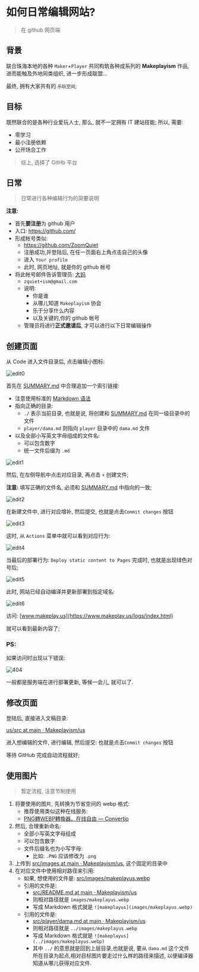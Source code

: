# 如何日常编辑网站?
> 在 github 网页端

## 背景



联合珠海本地的各种 `Maker`+`Player` 共同构筑各种成系列的 **Makeplayism** 作品,
进而能触及外地同类组织,
进一步形成联盟...

最终, 拥有大家共有的 `乐玩空间`;

## 目标

既然联合的是各种行业爱玩人士, 那么, 就不一定拥有 IT 建站技能;
所以, 需要:

- 零学习
- 最小注册依赖
- 公开场合工作

> 综上, 选择了 GitHb 平台

## 日常
> 日常进行各种编辑行为的简要说明

**注意:**

- 首先**要注册**为 github 用户
- 入口: https://github.com/
- 形成帐号类似:
    + https://github.com/ZoomQuiet
    + 注册成功,并登陆后, 在任一页面右上角点击自己的头像
    + 进入 `Your profile`
    + 此时, 网页地址, 就是你的 github 帐号
- 将此帐号邮件告诉管理员: [大妈]((player/dama.md))
    + `zquiet+ism@gmail.com`
    + 说明:
        + 你是谁
        + 从哪儿知道 `Makeplayism` 协会
        + 乐于分享什么内容
        + 以及关键的,你的 github 帐号
    + 管理员将进行**正式邀请后**, 才可以进行以下日常编辑操作


## 创建页面

从 Code 进入文件目录后, 点击编辑小图标:

![edit0](images/gh-edit0.webp)

首先在 [SUMMARY.md](https://github.com/Makeplayism/us/blob/main/src/SUMMARY.md) 中合理追加一个索引链接:

- 注意使用标准的 [Markdown 语法](https://docs.github.com/zh/get-started/writing-on-github/getting-started-with-writing-and-formatting-on-github/basic-writing-and-formatting-syntax)
- 指向正确的目录:
    - `./` 表示当前目录, 也就是说, 将创建和 [SUMMARY.md](https://github.com/Makeplayism/us/blob/main/src/SUMMARY.md) 在同一级目录中的文件
    - `player/dama.md` 则指向 `player` 目录中的 `dama.md` 文件
- 以及全部小写英文字母组成的文件名:
    - 可以包含数字
    - 统一文件后缀为 `.md`

![edit1](images/gh-edit1.webp)

然后, 在左侧导航中点击对应目录, 再点击 `+` 创建文件;

**注意:** 填写正确的文件名, 必须和  [SUMMARY.md](https://github.com/Makeplayism/us/blob/main/src/SUMMARY.md) 中指向的一致;

![edit2](images/gh-edit2.webp)

在新建文件中, 进行对应增补, 然后提交, 也就是点击`Commit changes` 按钮

![edit3](images/gh-edit3.webp)

这时, 从 `Actions` 菜单中就可以看到对应行为:

![edit4](images/gh-edit4.webp)

当最后的部署行为: `Deploy static content to Pages` 完成时,
也就是出现绿色对号后;

![edit5](images/gh-edit5.webp)

此时, 网站已经自动编译并更新部署到指定域名:

![edit6](images/gh-edit6.webp)


访问: [www.makeplay.us](https://www.makeplay.us/logs/index.html)

就可以看到最新内容了;


### PS:

如果访问时出现以下错误:

![404](images/gh-edit7.webp)


一般都是服务端在进行部署更新, 等候一会儿, 就可以了.


## 修改页面

登陆后, 直接进入文稿目录:

[us/src at main · Makeplayism/us](https://github.com/Makeplayism/us/tree/main/src)

进入想编辑的文件, 进行编辑, 然后提交: 也就是点击`Commit changes` 按钮

等待 GitHub 完成自动流程就好;


## 使用图片
> 暂定流程, 注意节制使用


1. 将要使用的图片, 先转换为节省空间的 webp 格式:
    + 推荐使用类似这种在线服务:
    + [PNG轉WEBP轉換器。在线自由 — Convertio](https://convertio.co/zh/image-converter/)
1. 然后, 合理重新命名:
    + 全部小写英文字母组成
    + 可以包含数字
    + 文件后缀名也为小写字母:
        + 比如: `.PNG` 应该修改为 `.png`
1. 上传到 [src/images at main · Makeplayism/us](https://github.com/Makeplayism/us/tree/main/src/images), 这个固定的目录中
1. 在对应文件中使用相对路径来引用:
   + 如果, 想使用的文件是: [src/images/makeplayus.webp](https://github.com/Makeplayism/us/blob/main/src/images/makeplayus.webp)
   + 引用的文件是:
       + [src/README.md at main · Makeplayism/us](https://github.com/Makeplayism/us/blob/main/src/images/makeplayism.webp)
       + 则相对路径就是 `images/makeplayus.webp`
       + 写成 Markdown 格式就是 `![makeplayus](images/makeplayus.webp)`
   + 引用的文件是:
       + [src/player/dama.md at main · Makeplayism/us](https://github.com/Makeplayism/us/blob/main/src/player/dama.md)
       + 则相对路径就是 `../images/makeplayus.webp`
       + 写成 Markdown 格式就是 `![makeplayus](../images/makeplayus.webp)`
       + 其中 `../` 的意思就是回到上层目录,也就是说, 要从 `dama.md` 这个文件所在目录为起点,相对目标图片要走过什么样的路径来描述, 以便编译器知道从哪儿获得对应文件.

